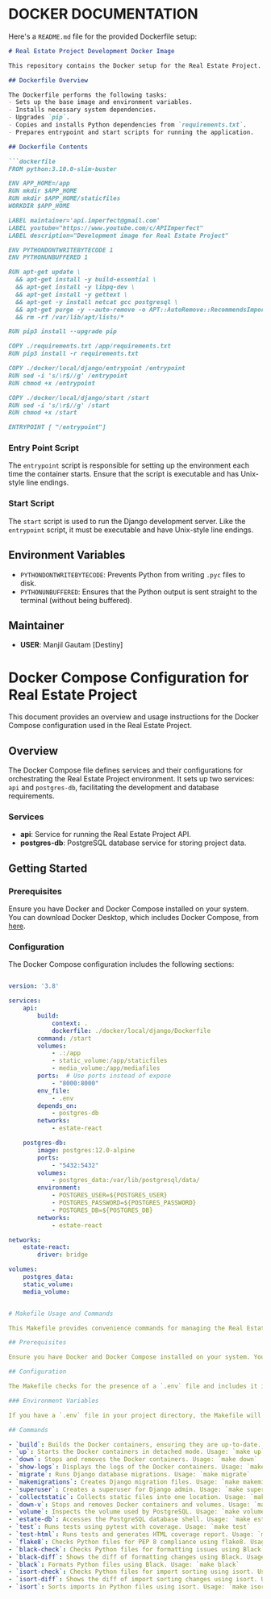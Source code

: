 # DOCKER DOCUMENTATION
Here's a `README.md` file for the provided Dockerfile setup:

```markdown
# Real Estate Project Development Docker Image

This repository contains the Docker setup for the Real Estate Project. The Dockerfile is based on the `python:3.10.0-slim-buster` image and sets up the environment for developing the project.

## Dockerfile Overview

The Dockerfile performs the following tasks:
- Sets up the base image and environment variables.
- Installs necessary system dependencies.
- Upgrades `pip`.
- Copies and installs Python dependencies from `requirements.txt`.
- Prepares entrypoint and start scripts for running the application.

## Dockerfile Contents

```dockerfile
FROM python:3.10.0-slim-buster

ENV APP_HOME=/app
RUN mkdir $APP_HOME
RUN mkdir $APP_HOME/staticfiles
WORKDIR $APP_HOME

LABEL maintainer='api.imperfect@gmail.com'
LABEL youtube="https://www.youtube.com/c/APIImperfect"
LABEL description="Development image for Real Estate Project"

ENV PYTHONDONTWRITEBYTECODE 1
ENV PYTHONUNBUFFERED 1

RUN apt-get update \
  && apt-get install -y build-essential \
  && apt-get install -y libpq-dev \
  && apt-get install -y gettext \
  && apt-get -y install netcat gcc postgresql \
  && apt-get purge -y --auto-remove -o APT::AutoRemove::RecommendsImportant=false \
  && rm -rf /var/lib/apt/lists/*

RUN pip3 install --upgrade pip

COPY ./requirements.txt /app/requirements.txt 
RUN pip3 install -r requirements.txt

COPY ./docker/local/django/entrypoint /entrypoint
RUN sed -i 's/\r$//g' /entrypoint
RUN chmod +x /entrypoint

COPY ./docker/local/django/start /start
RUN sed -i 's/\r$//g' /start
RUN chmod +x /start

ENTRYPOINT [ "/entrypoint"]
```

### Entry Point Script

The `entrypoint` script is responsible for setting up the environment each time the container starts. Ensure that the script is executable and has Unix-style line endings.

### Start Script

The `start` script is used to run the Django development server. Like the `entrypoint` script, it must be executable and have Unix-style line endings.

## Environment Variables

- `PYTHONDONTWRITEBYTECODE`: Prevents Python from writing `.pyc` files to disk.
- `PYTHONUNBUFFERED`: Ensures that the Python output is sent straight to the terminal (without being buffered).

## Maintainer

- **USER**: Manjil Gautam [Destiny]





# Docker Compose Configuration for Real Estate Project

This document provides an overview and usage instructions for the Docker Compose configuration used in the Real Estate Project.

## Overview

The Docker Compose file defines services and their configurations for orchestrating the Real Estate Project environment. It sets up two services: `api` and `postgres-db`, facilitating the development and database requirements.

### Services

- **api**: Service for running the Real Estate Project API.
- **postgres-db**: PostgreSQL database service for storing project data.

## Getting Started

### Prerequisites

Ensure you have Docker and Docker Compose installed on your system. You can download Docker Desktop, which includes Docker Compose, from [here](https://www.docker.com/products/docker-desktop).

### Configuration

The Docker Compose configuration includes the following sections:

```yaml

version: '3.8'

services:
    api:
        build:
            context: .
            dockerfile: ./docker/local/django/Dockerfile
        command: /start
        volumes:
            - .:/app
            - static_volume:/app/staticfiles
            - media_volume:/app/mediafiles
        ports:  # Use ports instead of expose
            - "8000:8000"
        env_file:
            - .env
        depends_on:
            - postgres-db
        networks:
            - estate-react

    postgres-db:
        image: postgres:12.0-alpine
        ports:
            - "5432:5432"
        volumes:
            - postgres_data:/var/lib/postgresql/data/
        environment:
            - POSTGRES_USER=${POSTGRES_USER}
            - POSTGRES_PASSWORD=${POSTGRES_PASSWORD}
            - POSTGRES_DB=${POSTGRES_DB}
        networks:
            - estate-react

networks:
    estate-react:
        driver: bridge

volumes:
    postgres_data:
    static_volume:
    media_volume:


# Makefile Usage and Commands

This Makefile provides convenience commands for managing the Real Estate Project using Docker and Docker Compose.

## Prerequisites

Ensure you have Docker and Docker Compose installed on your system. You can download Docker Desktop, which includes Docker Compose, from [here](https://www.docker.com/products/docker-desktop).

## Configuration

The Makefile checks for the presence of a `.env` file and includes it if found. It then exports the variables defined in the `.env` file.

### Environment Variables

If you have a `.env` file in your project directory, the Makefile will automatically load and export its variables to be used by Docker Compose.

## Commands

- `build`: Builds the Docker containers, ensuring they are up-to-date. Usage: `make build`
- `up`: Starts the Docker containers in detached mode. Usage: `make up`
- `down`: Stops and removes the Docker containers. Usage: `make down`
- `show-logs`: Displays the logs of the Docker containers. Usage: `make show-logs`
- `migrate`: Runs Django database migrations. Usage: `make migrate`
- `makemigrations`: Creates Django migration files. Usage: `make makemigrations`
- `superuser`: Creates a superuser for Django admin. Usage: `make superuser`
- `collectstatic`: Collects static files into one location. Usage: `make collectstatic`
- `down-v`: Stops and removes Docker containers and volumes. Usage: `make down-v`
- `volume`: Inspects the volume used by PostgreSQL. Usage: `make volume`
- `estate-db`: Accesses the PostgreSQL database shell. Usage: `make estate-db`
- `test`: Runs tests using pytest with coverage. Usage: `make test`
- `test-html`: Runs tests and generates HTML coverage report. Usage: `make test-html`
- `flake8`: Checks Python files for PEP 8 compliance using flake8. Usage: `make flake8`
- `black-check`: Checks Python files for formatting issues using Black. Usage: `make black-check`
- `black-diff`: Shows the diff of formatting changes using Black. Usage: `make black-diff`
- `black`: Formats Python files using Black. Usage: `make black`
- `isort-check`: Checks Python files for import sorting using isort. Usage: `make isort-check`
- `isort-diff`: Shows the diff of import sorting changes using isort. Usage: `make isort-diff`
- `isort`: Sorts imports in Python files using isort. Usage: `make isort`





